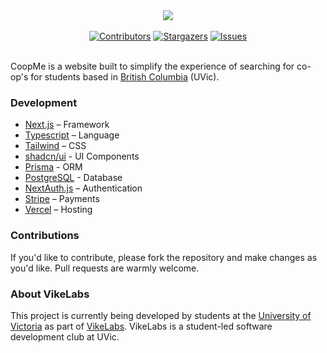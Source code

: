 <div align="center">
  <a href="https://github.com/VikeLabs/Co-op-Me">
    <img src="https://capsule-render.vercel.app/api?type=rect&height=103&color=dark&text=coopme&fontColor=ffffff">
  </a>
</div>
<br>
<div align="center">
    <a href="https://github.com/VikeLabs/Co-op-Me/graphs/contributors"><img src="https://img.shields.io/github/contributors/VikeLabs/Co-op-Me?style=flat" alt="Contributors"></a>
    <a href="https://github.com/VikeLabs/Co-op-Me/stargazers"><img src="https://img.shields.io/github/stars/VikeLabs/Co-op-Me?style=flat" alt="Stargazers"></a>
    <a href="https://github.com/VikeLabs/Co-op-Me/issues"><img src="https://img.shields.io/github/issues/VikeLabs/Co-op-Me" alt="Issues"></a>
</div>
<br>
<div>
  <p>
    CoopMe is a website built to simplify the experience of searching for co-op's for students based in
    <a href="https://www.openstreetmap.org/relation/390867#map=5/55.003/-124.980" target="_blank" rel="noopener noreferrer"
      >British Columbia</a
    >
    (UVic).
  </p>
</div>

### Development 

- [Next.js](https://nextjs.org/) – Framework
- [Typescript](https://www.typescriptlang.org/) – Language
- [Tailwind](https://tailwindcss.com/) – CSS
- [shadcn/ui](https://ui.shadcn.com) - UI Components
- [Prisma](https://prisma.io) - ORM
- [PostgreSQL](https://www.postgresql.org/) - Database
- [NextAuth.js](https://next-auth.js.org/) – Authentication
- [Stripe](https://stripe.com) – Payments
- [Vercel](https://vercel.com/) – Hosting

### Contributions
  <div align="left">
    If you'd like to contribute, please fork the repository and make changes as you'd like. Pull requests are warmly welcome.
  </div>

### About VikeLabs
  This project is currently being developed by students at the [University of Victoria](https://www.uvic.ca) as part of [VikeLabs](https://vikelabs.ca). VikeLabs is a student-led software development club at UVic.

<!-- MARKDOWN LINKS & IMAGES -->

[contributors-shield]: https://img.shields.io/github/contributors/VikeLabs/Co-op-Me?style=flat
[contributors-link]: https://github.com/VikeLabs/Co-op-Me/graphs/contributors
[stars-shield]: https://img.shields.io/github/stars/VikeLabs/Co-op-Me?style=flat
[stars-link]: https://github.com/VikeLabs/Co-op-Me/stargazers
[issues-shield]: https://img.shields.io/github/issues/VikeLabs/Co-op-Me
[issues-link]: https://github.com/VikeLabs/Co-op-Me/issues
[website-staging-shield]: https://img.shields.io/website?down_message=staging%20offline&up_message=staging&url=https%3A%2F%2Fcourseup.vikelabs.dev
[website-prod-shield]: https://img.shields.io/website?down_message=prod%20offline&up_message=prod&url=https%3A%2F%2Fcourseup.vikelabs.ca
[website-staging-link]: https://Co-op-Me.vikelabs.dev/
[website-prod-link]: https://Co-op-Me.vikelabs.ca/
